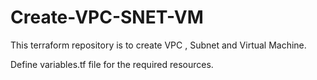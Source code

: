 # Create-VPC-SNET-VM

This terraform repository is to create VPC , Subnet and Virtual Machine.

Define variables.tf file for the required resources.
